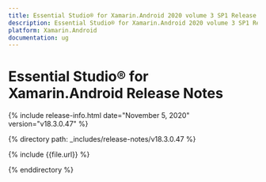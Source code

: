 ```yaml
---
title: Essential Studio® for Xamarin.Android 2020 volume 3 SP1 Release Notes  
description: Essential Studio® for Xamarin.Android 2020 volume 3 SP1 Release Notes  
platform: Xamarin.Android
documentation: ug
---
```


# Essential Studio® for Xamarin.Android  Release Notes  

{% include release-info.html date="November 5, 2020"  version="v18.3.0.47" %} 


{% directory path: _includes/release-notes/v18.3.0.47 %}

{% include {{file.url}} %}

{% enddirectory %}